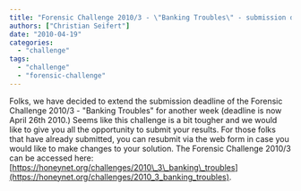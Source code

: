 ```yaml
---
title: "Forensic Challenge 2010/3 - \"Banking Troubles\" - submission deadline extended to Monday, 26th of April 2010"
authors: ["Christian Seifert"]
date: "2010-04-19"
categories: 
  - "challenge"
tags: 
  - "challenge"
  - "forensic-challenge"
---
```


Folks, we have decided to extend the submission deadline of the Forensic Challenge 2010/3 - "Banking Troubles" for another week (deadline is now April 26th 2010.) Seems like this challenge is a bit tougher and we would like to give you all the opportunity to submit your results. For those folks that have already submitted, you can resubmit via the web form in case you would like to make changes to your solution. The Forensic Challenge 2010/3 can be accessed here: [https://honeynet.org/challenges/2010\_3\_banking\_troubles](https://honeynet.org/challenges/2010_3_banking_troubles).
